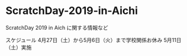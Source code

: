 # ScratchDay-2019-in-Aichi
ScratchDay 2019 in Aich に関する情報など
</s></s></s></s></s></s></s></s>

スケジュール
</s></s></s></s></s></s></s></s>
4月27日（土）から5月6日（火）まで学校関係お休み</s></s></s></s></s></s></s></s>
5月11日（土）実施 


